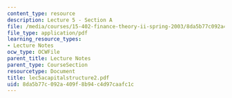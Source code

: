 ```yaml
---
content_type: resource
description: Lecture 5 - Section A
file: /media/courses/15-402-finance-theory-ii-spring-2003/8da5b77c092a409f8b94c4d97caafc1c_lec5acapitalstructure2.pdf
file_type: application/pdf
learning_resource_types:
- Lecture Notes
ocw_type: OCWFile
parent_title: Lecture Notes
parent_type: CourseSection
resourcetype: Document
title: lec5acapitalstructure2.pdf
uid: 8da5b77c-092a-409f-8b94-c4d97caafc1c
---
```

